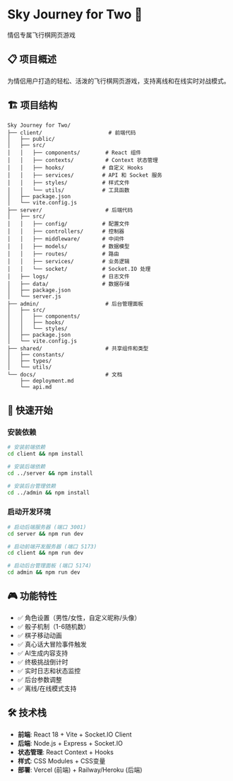 # Sky Journey for Two 🌟
情侣专属飞行棋网页游戏

## 📋 项目概述
为情侣用户打造的轻松、活泼的飞行棋网页游戏，支持离线和在线实时对战模式。

## 🏗️ 项目结构
```
Sky Journey for Two/
├── client/                     # 前端代码
│   ├── public/
│   ├── src/
│   │   ├── components/        # React 组件
│   │   ├── contexts/          # Context 状态管理
│   │   ├── hooks/            # 自定义 Hooks
│   │   ├── services/         # API 和 Socket 服务
│   │   ├── styles/           # 样式文件
│   │   └── utils/            # 工具函数
│   ├── package.json
│   └── vite.config.js
├── server/                    # 后端代码
│   ├── src/
│   │   ├── config/           # 配置文件
│   │   ├── controllers/      # 控制器
│   │   ├── middleware/       # 中间件
│   │   ├── models/           # 数据模型
│   │   ├── routes/           # 路由
│   │   ├── services/         # 业务逻辑
│   │   └── socket/           # Socket.IO 处理
│   ├── logs/                 # 日志文件
│   ├── data/                 # 数据存储
│   ├── package.json
│   └── server.js
├── admin/                     # 后台管理面板
│   ├── src/
│   │   ├── components/
│   │   ├── hooks/
│   │   └── styles/
│   ├── package.json
│   └── vite.config.js
├── shared/                    # 共享组件和类型
│   ├── constants/
│   ├── types/
│   └── utils/
└── docs/                      # 文档
    ├── deployment.md
    └── api.md
```

## 🚀 快速开始

### 安装依赖
```bash
# 安装前端依赖
cd client && npm install

# 安装后端依赖
cd ../server && npm install

# 安装后台管理依赖
cd ../admin && npm install
```

### 启动开发环境
```bash
# 启动后端服务器 (端口 3001)
cd server && npm run dev

# 启动前端开发服务器 (端口 5173)
cd client && npm run dev

# 启动后台管理面板 (端口 5174)
cd admin && npm run dev
```

## 🎮 功能特性
- ✅ 角色设置（男性/女性，自定义昵称/头像）
- ✅ 骰子机制（1-6随机数）
- ✅ 棋子移动动画
- ✅ 真心话大冒险事件触发
- ✅ AI生成内容支持
- ✅ 终极挑战倒计时
- ✅ 实时日志和状态监控
- ✅ 后台参数调整
- ✅ 离线/在线模式支持

## 🛠️ 技术栈
- **前端**: React 18 + Vite + Socket.IO Client
- **后端**: Node.js + Express + Socket.IO
- **状态管理**: React Context + Hooks
- **样式**: CSS Modules + CSS变量
- **部署**: Vercel (前端) + Railway/Heroku (后端)
